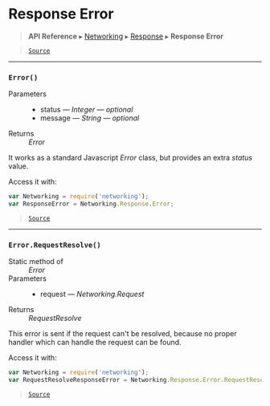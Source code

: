 Response Error
==============

> **API Reference** ▸ [Networking](/api/networking.md) ▸ [Response](/api/networking-response.md) ▸ **Response Error**

<!-- toc -->

> [`Source`](https://github.com/Neft-io/neft/blob/feb74662c4f7ee7aedc58bcb4488ea1b56f65be9/src/networking/response/error.litcoffee)


* * * 

### `Error()`

<dl><dt>Parameters</dt><dd><ul><li>status — <i>Integer</i> — <i>optional</i></li><li>message — <i>String</i> — <i>optional</i></li></ul></dd><dt>Returns</dt><dd><i>Error</i></dd></dl>

It works as a standard Javascript *Error* class, but provides an extra *status* value.

Access it with:
```javascript
var Networking = require('networking');
var ResponseError = Networking.Response.Error;
```


> [`Source`](https://github.com/Neft-io/neft/blob/feb74662c4f7ee7aedc58bcb4488ea1b56f65be9/src/networking/response/error.litcoffee#error-errorinteger-status-string-message)


* * * 

### `Error.RequestResolve()`

<dl><dt>Static method of</dt><dd><i>Error</i></dd><dt>Parameters</dt><dd><ul><li>request — <i>Networking.Request</i></li></ul></dd><dt>Returns</dt><dd><i>RequestResolve</i></dd></dl>

This error is sent if the request can't be resolved,
because no proper handler which can handle the request can be found.

Access it with:
```javascript
var Networking = require('networking');
var RequestResolveResponseError = Networking.Response.Error.RequestResolve;
```


> [`Source`](https://github.com/Neft-io/neft/blob/feb74662c4f7ee7aedc58bcb4488ea1b56f65be9/src/networking/response/error.litcoffee#requestresolve-errorrequestresolvenetworkingrequest-request)

